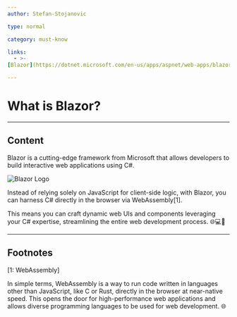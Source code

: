 ```yaml
---
author: Stefan-Stojanovic

type: normal

category: must-know

links:
  - >-
[Blazor](https://dotnet.microsoft.com/en-us/apps/aspnet/web-apps/blazor){website}

---
```


# What is Blazor?

---

## Content


Blazor is a cutting-edge framework from Microsoft that allows developers to build interactive web applications using C#. 

![Blazor Logo](https://img.enkipro.com/56f39d73209e3677bf4b576102715940.png)

Instead of relying solely on JavaScript for client-side logic, with Blazor, you can harness C# directly in the browser via WebAssembly[1]. 

This means you can craft dynamic web UIs and components leveraging your C# expertise, streamlining the entire web development process. 🌐💻🚀


---

## Footnotes

[1: WebAssembly]

In simple terms, WebAssembly is a way to run code written in languages other than JavaScript, like C or Rust, directly in the browser at near-native speed. This opens the door for high-performance web applications and allows diverse programming languages to be used for web development. 🌐

